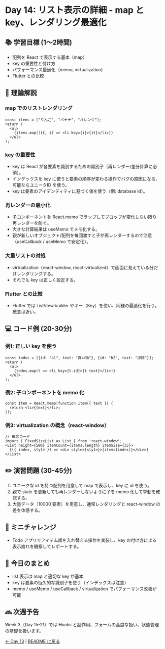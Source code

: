 # Day 14: リスト表示の詳細 - map と key、レンダリング最適化

## 📚 学習目標 (1〜2時間)

- 配列を React で表示する基本（map）
- key の重要性と付け方
- パフォーマンス最適化（memo, virtualization）
- Flutter との比較

## 📖 理論解説

### map でのリストレンダリング
```javascrip
const items = ["りんご", "バナナ", "オレンジ"];
return (
  <ul>
    {items.map((it, i) => <li key={i}>{it}</li>)}
  </ul>
);
```

### key の重要性
- key は React が各要素を識別するための識別子（再レンダー/差分計算に必須）。
- インデックスを key に使うと要素の順序が変わる操作でバグの原因になる。可能ならユニークID を使う。
- key は要素のアイデンティティに基づく値を使う（例: database id）。

### 再レンダーの最小化
- 子コンポーネントを React.memo でラップしてプロップが変化しない限り再レンダーを防ぐ。
- 大きな計算結果は useMemo でメモ化する。
- 親が新しいオブジェクト/配列を毎回渡すと子が再レンダーするので注意（useCallback / useMemo で安定化）。

### 大量リストの対処
- virtualization（react-window, react-virtualized）で画面に見えている分だけレンダリングする。
- それでも key は正しく設定する。

### Flutter との比較
- Flutter では ListView.builder やキー（Key）を使い、同様の最適化を行う。概念は近い。

## 💻 コード例 (20-30分)

### 例1: 正しい key を使う
```javascrip
const todos = [{id: "a1", text: "買い物"}, {id: "b2", text: "掃除"}];
return (
  <ul>
    {todos.map(t => <li key={t.id}>{t.text}</li>)}
  </ul>
);
```

### 例2: 子コンポーネントを memo 化
```javascrip
const Item = React.memo(function Item({ text }) {
  return <li>{text}</li>;
});
```

### 例3: virtualization の概念（react-window）
```javascrip
// 概念コード
import { FixedSizeList as List } from 'react-window';
<List height={500} itemCount={items.length} itemSize={35}>
  {({ index, style }) => <div style={style}>{items[index]}</div>}
</List>
```

## ✏️ 演習問題 (30-45分)

1. ユニークな id を持つ配列を用意して map で表示し、key に id を使う。
2. 親で state を更新しても再レンダーしないように子を memo 化して挙動を確認する。
3. 大量データ（10000 要素）を用意し、通常レンダリングと react-window の差を体感する。

## 🎯 ミニチャレンジ

- Todo アプリでアイテム順を入れ替える操作を実装し、key の付け方による表示崩れを観察してレポートする。

## 📝 今日のまとめ

- list 表示は map と適切な key が基本
- key は要素の恒久的な識別子を使う（インデックスは注意）
- memo / useMemo / useCallback / virtualization でパフォーマンス改善が可能

## 🔜 次週予告

Week 3（Day 15-21）では Hooks と副作用、フォームの高度な扱い、状態管理の基礎を扱います。

[← Day 13](day13.md) | [README に戻る](../README.md)
